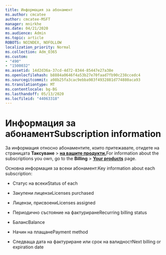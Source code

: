 ```yaml
---
title: Информация за абонамент
ms.author: cmcatee
author: cmcatee-MSFT
manager: mnirkhe
ms.date: 04/21/2020
ms.audience: Admin
ms.topic: article
ROBOTS: NOINDEX, NOFOLLOW
localization_priority: Normal
ms.collection: Adm_O365
ms.custom:
- "490"
- "1500032"
ms.assetid: 14d2d36a-37cd-4d72-8344-85447e27a38e
ms.openlocfilehash: b8884a0646f4a53b27e70faad7fb90c238ccedc4
ms.sourcegitcommit: a98b25fa3cac9ebba983f4932881d774880aca93
ms.translationtype: MT
ms.contentlocale: bg-BG
ms.lasthandoff: 05/13/2020
ms.locfileid: "44063318"
---
```

# <a name="subscription-information"></a><span data-ttu-id="e06df-102">Информация за абонамент</span><span class="sxs-lookup"><span data-stu-id="e06df-102">Subscription information</span></span>

<span data-ttu-id="e06df-103">За информация относно абонаментите, които притежавате, отидете на страницата **Таксуване** \> **[на вашите продукти.](https://go.microsoft.com/fwlink/p/?linkid=842054)**</span><span class="sxs-lookup"><span data-stu-id="e06df-103">For information about the subscriptions you own, go to the **Billing** \> **[Your products](https://go.microsoft.com/fwlink/p/?linkid=842054)** page.</span></span>
  
<span data-ttu-id="e06df-104">Основна информация за всеки абонамент:</span><span class="sxs-lookup"><span data-stu-id="e06df-104">Key information about each subscription:</span></span>
  
- <span data-ttu-id="e06df-105">Статус на всеки</span><span class="sxs-lookup"><span data-stu-id="e06df-105">Status of each</span></span>

- <span data-ttu-id="e06df-106">Закупени лицензи</span><span class="sxs-lookup"><span data-stu-id="e06df-106">Licenses purchased</span></span>

- <span data-ttu-id="e06df-107">Лицензи, присвоени</span><span class="sxs-lookup"><span data-stu-id="e06df-107">Licenses assigned</span></span>

- <span data-ttu-id="e06df-108">Периодично състояние на фактуриране</span><span class="sxs-lookup"><span data-stu-id="e06df-108">Recurring billing status</span></span>

- <span data-ttu-id="e06df-109">Баланс</span><span class="sxs-lookup"><span data-stu-id="e06df-109">Balance</span></span>

- <span data-ttu-id="e06df-110">Начин на плащане</span><span class="sxs-lookup"><span data-stu-id="e06df-110">Payment method</span></span>

- <span data-ttu-id="e06df-111">Следваща дата на фактуриране или срок на валидност</span><span class="sxs-lookup"><span data-stu-id="e06df-111">Next billing or expiration date</span></span>